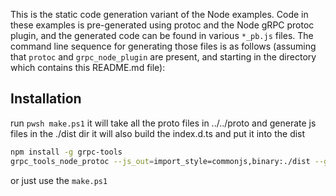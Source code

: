 This is the static code generation variant of the Node examples. Code in these examples is pre-generated using protoc and the Node gRPC protoc plugin, and the generated code can be found in various `*_pb.js` files. The command line sequence for generating those files is as follows (assuming that `protoc` and `grpc_node_plugin` are present, and starting in the directory which contains this README.md file):
## Installation
run `pwsh make.ps1`
it will take all the proto files in ../../proto and generate js files in the ./dist dir
it will also build the index.d.ts and put it into the dist
```sh
npm install -g grpc-tools
grpc_tools_node_protoc --js_out=import_style=commonjs,binary:./dist --grpc_out=grpc_js:./dist --proto_path=../../proto ProviderService.proto
```

or just use the `make.ps1` 